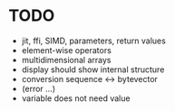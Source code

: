 TODO
====

* jit, ffi, SIMD, parameters, return values
* element-wise operators
* multidimensional arrays
* display should show internal structure
* conversion sequence <-> bytevector
* (error ...)
* variable does not need value
